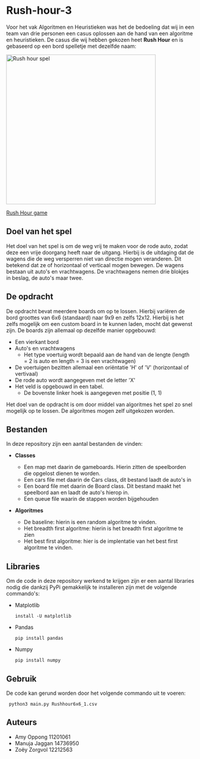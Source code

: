 # Rush-hour-3
Voor het vak Algoritmen en Heuristieken was het de bedoeling dat wij in een team van drie personen een casus oplossen aan de hand van een algoritme en heuristieken. 
De casus die wij hebben gekozen heet **Rush Hour** en is gebaseerd op een bord spelletje met dezelfde naam:

<img src="https://denkspellenparadijs.nl/837-thickbox/rush-hour2x.jpg" width="400" height="400" alt="Rush hour spel"/>

[Rush Hour game](https://www.thinkfun.com/) 

## Doel van het spel
Het doel van het spel is om de weg vrij te maken voor de rode auto, zodat deze een vrije doorgang heeft naar de uitgang. Hierbij is de uitdaging dat de wagens die de weg versperren niet van directie mogen veranderen. Dit betekend dat ze of  horizontaal of verticaal mogen bewegen. De wagens bestaan uit auto's en vrachtwagens. De vrachtwagens nemen drie blokjes in beslag, de auto's maar twee.

## De opdracht 
De opdracht bevat meerdere boards om op te lossen. Hierbij variëren de bord groottes van 6x6 (standaard) naar 9x9 en zelfs 12x12. Hierbij is het zelfs mogelijk om een custom board in te kunnen laden, mocht dat gewenst zijn. 
De boards zijn allemaal op dezelfde manier opgebouwd:
+ Een vierkant bord
+ Auto's en vrachtwagens 
    + Het type voertuig wordt bepaald aan de hand van de lengte (length = 2 is auto en length = 3 is een vrachtwagen)
+ De voertuigen bezitten allemaal een oriëntatie 'H' of 'V' (horizontaal of vertivaal)
+ De rode auto wordt aangegeven met de letter 'X'
+ Het veld is opgebouwd in een tabel. 
    + De bovenste linker hoek is aangegeven met positie (1, 1)

Het doel van de opdracht is om door middel van algoritmes het spel zo snel mogelijk op te lossen. De algoritmes mogen zelf uitgekozen worden. 

## Bestanden
In deze repository zijn een aantal bestanden de vinden: 
+  **Classes** 
    + Een map met daarin de gameboards. Hierin zitten de speelborden die opgelost dienen te worden. 
    + Een cars file met daarin de Cars class, dit bestand laadt de auto's in
    + Een board file met daarin de Board class. Dit bestand maakt het speelbord aan en laadt de auto's hierop in. 
    + Een queue file waarin de stappen worden bijgehouden

+  **Algoritmes**
    + De baseline: hierin is een random algoritme te vinden. 
    + Het breadth first algoritme: hierin is het breadth first algoritme te zien
    + Het best first algoritme: hier is de implentatie van het best first algoritme te vinden. 

## Libraries
Om de code in deze repository werkend te krijgen zijn er een aantal libraries nodig die dankzij PyPi gemakkelijk te installeren zijn met de volgende commando's: 

+ Matplotlib 
    ```
    install -U matplotlib
    ```
+ Pandas 
    ```
    pip install pandas
    ```
+ Numpy
    ```
    pip install numpy
    ```

## Gebruik
De code kan gerund worden door het volgende commando uit te voeren: 

     python3 main.py Rushhour6x6_1.csv
    
## Auteurs
+ Amy Oppong 11201061
+ Manuja Jaggan 14736950
+ Zoëy Zorgvol 12212563
